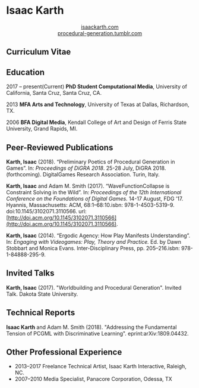 # Isaac Karth

<span style="text-align:center">
  
[isaackarth.com](https://isaackarth.com/)   
[procedural-generation.tumblr.com](https://procedural-generation.tumblr.com)   

</span>

## Curriculum Vitae

## Education

2017 – present(Current) 
**PhD Student Computational Media**, University of California, Santa Cruz, Santa Cruz, CA.

2013 
**MFA Arts and Technology**, University of Texas at Dallas, Richardson, TX. 

2006 
**BFA Digital Media**, Kendall College of Art and Design of Ferris State University, Grand Rapids, MI.

## Peer-Reviewed Publications

**Karth, Isaac** (2018). “Preliminary Poetics of Procedural Generation in Games”. In: *Proceedings of DiGRA 2018*. 25-28 July, DiGRA 2018. (forthcoming). DigitalGames Research Association. Turin, Italy.

**Karth, Isaac** and Adam M. Smith (2017). “WaveFunctionCollapse is Constraint Solving in the Wild”. In: *Proceedings of the 12th International Conference on the Foundations of Digital Games.* 14-17 August, FDG ’17. Hyannis, Massachusetts: ACM, 68:1–68:10.isbn: 978-1-4503-5319-9. doi:10.1145/3102071.3110566. url:[http://doi.acm.org/10.1145/3102071.3110566](http://doi.acm.org/10.1145/3102071.3110566).

**Karth, Isaac** (2014). “Ergodic Agency: How Play Manifests Understanding”. In: *Engaging with Videogames: Play, Theory and Practice.* Ed. by Dawn Stobbart and Monica Evans. Inter-Disciplinary Press, pp. 205–216.isbn: 978-1-84888-295-9.

## Invited Talks
**Karth, Isaac** (2017). "Worldbuilding and Procedural Generation". Invited Talk. Dakota State University. 

## Technical Reports
**Isaac Karth** and Adam M. Smith (2018). "Addressing the Fundamental Tension of PCGML with Discriminative Learning". eprint:arXiv:1809.04432.

## Other Professional Experience

- 2013–2017 Freelance Technical Artist, Isaac Karth Interactive, Raleigh, NC.
- 2007–2010 Media Specialist, Panacore Corporation, Odessa, TX
